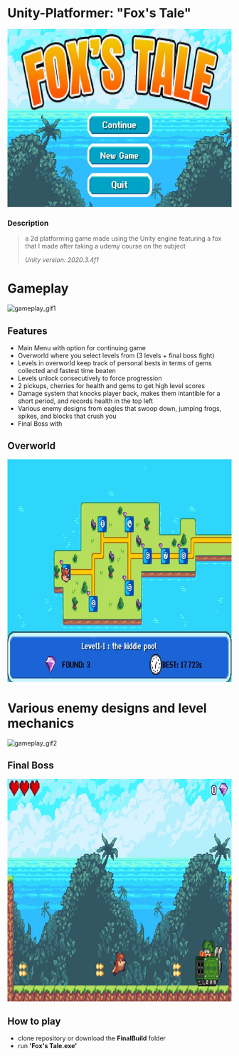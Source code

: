 # Unity-Platformer: "Fox's Tale"
<img src="./images/Capture.JPG" alt="Main Menu" height="400" width="900">

### Description
> a 2d platforming game made using the Unity engine featuring a fox that I made after taking a udemy course on the subject
>
> *Unity version: 2020.3.4f1*

# Gameplay

<img src="./gifs/game_play_gif1.gif" alt="gameplay_gif1" width="900" height="500">



## Features
- Main Menu with option for continuing game
- Overworld where you select levels from (3 levels + final boss fight)
- Levels in overworld keep track of personal bests in terms of gems collected and fastest time beaten
- Levels unlock consecutively to force progression
- 2 pickups, cherries for health and gems to get high level scores
- Damage system that knocks player back, makes them intantible for a short period, and records health in the top left
- Various enemy designs from eagles that swoop down, jumping frogs, spikes, and blocks that crush you
- Final Boss with 

## Overworld
<img src="./images/overworld.JPG" alt="final boss" width="900" height="500">

# Various enemy designs and level mechanics
<img src="./gifs/game_play_gif2.gif" alt="gameplay_gif2" width="900" height="500">

## Final Boss
<img src="./images/tankboss.JPG" alt="final boss" width="900" height="500">


## How to play
- clone repository or download the **FinalBuild** folder
- run **'Fox's Tale.exe'**




